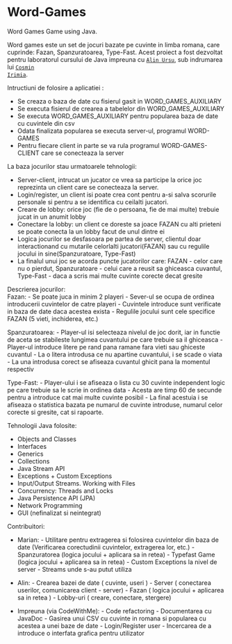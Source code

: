 # Word-Games
Word Games Game using Java.

Word games este un set de jocuri bazate pe cuvinte in limba romana, care cuprinde: Fazan, Spanzuratoarea, Type-Fast.
Acest proiect a fost dezvoltat pentru laboratorul cursului de Java impreuna cu <code>[Alin Ursu](https://github.com/ursualin7890)</code>, sub indrumarea lui <code>[Cosmin Irimia](https://github.com/irimiacosmin)</code>.

Intructiuni de folosire a aplicatiei :
- Se creaza o baza de date cu fisierul gasit in WORD_GAMES_AUXILIARY
- Se executa fisierul de crearea a tabelelor  din WORD_GAMES_AUXILIARY
- Se executa WORD_GAMES_AUXILIARY pentru popularea baza de date cu cuvintele din csv
- Odata finalizata popularea se executa server-ul, programul WORD-GAMES
- Pentru fiecare client in parte se va rula programul WORD-GAMES-CLIENT care se conecteaza la server

La baza jocurilor stau urmatoarele tehnologii:
- Server-client, intrucat un jucator ce vrea sa participe la orice joc reprezinta un client care se conecteaza la server.
- Login/register, un client isi poate crea cont pentru a-si salva scorurile personale si pentru a se identifica cu ceilalti jucatori.
- Creare de lobby: orice joc (fie de o persoana, fie de mai multe) trebuie jucat in un anumit lobby
- Conectare la lobby: un client ce doreste sa joace FAZAN cu alti prieteni se poate conecta la un lobby facut de unul dintre ei
- Logica jocurilor se desfasoara pe partea de server, clientul doar interactionand cu mutarile celorlalti jucatori(FAZAN) sau cu regulile jocului in sine(Spanzuratoare, Type-Fast)
- La finalul unui joc se acorda puncte jucatorilor care: FAZAN - celor care nu o pierdut, Spanzuratoare - celui care a reusit sa ghiceasca cuvantul, Type-Fast - daca a scris mai multe cuvinte corecte decat gresite

Descrierea jocurilor:<br>
    Fazan: - Se poate juca in minim 2 playeri
           - Sever-ul se ocupa de ordinea introducerii cuvintelor de catre playeri
           - Cuvintele introduce sunt verificate in baza de date daca acestea exista
           - Regulile jocului sunt cele specifice FAZAN (5 vieti, inchiderea, etc.)
   
   Spanzuratoarea: - Player-ul isi selecteaza nivelul de joc dorit, iar in functie de aceta se stabileste lungimea cuvantului pe care trebuie sa il ghiceasca
                   - Player-ul introduce litere pe rand pana ramane fara vieti sau ghiceste cuvantul
                   - La o litera introdusa ce nu apartine cuvantului, i se scade o viata
                   - La una introdusa corect se afiseaza cuvantul ghicit pana la momentul respectiv
                   
   Type-Fast: - Player-ului i se afiseaza o lista cu 30 cuvinte independent logic pe care trebuie sa le scrie in ordinea data
              - Acesta are timp 60 de secunde pentru a introduce cat mai multe cuvinte posibil
              - La final acestuia i se afiseaza o statistica bazata pe numarul de cuvinte introduse, numarul celor corecte si gresite, cat si rapoarte.

Tehnologii Java folosite:
- Objects and Classes
- Interfaces
- Generics
- Collections
- Java Stream API
- Exceptions + Custom Exceptions
- Input/Output Streams. Working with Files
- Concurrency: Threads and Locks
- Java Persistence API (JPA)
- Network Programming
- GUI (nefinalizat si neintegrat)

Contribuitori:
- Marian: - Utilitare pentru extragerea si folosirea cuvintelor din baza de date (Verificarea corectudinii cuvintelor, extragerea lor, etc.)
          - Spanzuratorea (logica jocului + aplicara sa in retea)
          - Typefast Game (logica jocului + aplicarea sa in retea)
          - Custom Exceptions la nivel de server
          - Streams unde s-au putut utiliza

- Alin: - Crearea bazei de date ( cuvinte, useri )
        - Server ( conectarea userilor, comunicarea client - server)
        - Fazan ( logica jocului + aplicarea sa in retea )
        - Lobby-uri ( creare, conectare, stergere)

- Impreuna (via CodeWithMe): - Code refactoring
                             - Documentarea cu JavaDoc
                             - Gasirea unui CSV cu cuvinte in romana si popularea cu acestea a unei baze de date
                             - Login/Register user
                             - Incercarea de a introduce o interfata grafica pentru utilizator
